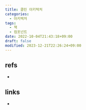 ```yaml
---
title: 클린 아키텍처
categories:
  - 아키텍처
tags:
  - 책
  - 컴포넌트
date: 2022-10-04T21:43:18+09:00
draft: false
modified: 2023-12-21T22:26:24+09:00
---
```





## refs
- 


## links
- 

